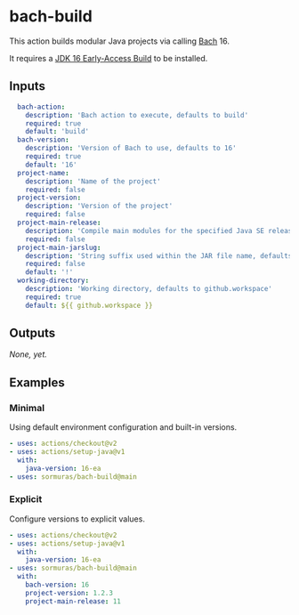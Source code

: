 # bach-build

This action builds modular Java projects via calling [Bach](https://github.com/sormuras/bach) 16.

It requires a [JDK 16 Early-Access Build](https://jdk.java.net/16) to be installed.

## Inputs

```yaml
  bach-action:
    description: 'Bach action to execute, defaults to build'
    required: true
    default: 'build'
  bach-version:
    description: 'Version of Bach to use, defaults to 16'
    required: true
    default: '16'
  project-name:
    description: 'Name of the project'
    required: false
  project-version:
    description: 'Version of the project'
    required: false
  project-main-release:
    description: 'Compile main modules for the specified Java SE release'
    required: false
  project-main-jarslug:
    description: 'String suffix used within the JAR file name, defaults to the project-version'
    required: false
    default: '!'
  working-directory:
    description: 'Working directory, defaults to github.workspace'
    required: true
    default: ${{ github.workspace }}
```

## Outputs

_None, yet._

## Examples

### Minimal

Using default environment configuration and built-in versions.

```yaml
- uses: actions/checkout@v2
- uses: actions/setup-java@v1
  with:
    java-version: 16-ea
- uses: sormuras/bach-build@main
```

### Explicit

Configure versions to explicit values.

```yaml
- uses: actions/checkout@v2
- uses: actions/setup-java@v1
  with:
    java-version: 16-ea
- uses: sormuras/bach-build@main
  with:
    bach-version: 16
    project-version: 1.2.3
    project-main-release: 11
```
